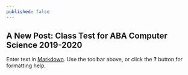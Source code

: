 ```yaml
---
published: false
---
```

## A New Post: Class Test for ABA Computer Science 2019-2020

Enter text in [Markdown](http://daringfireball.net/projects/markdown/). Use the toolbar above, or click the **?** button for formatting help.
